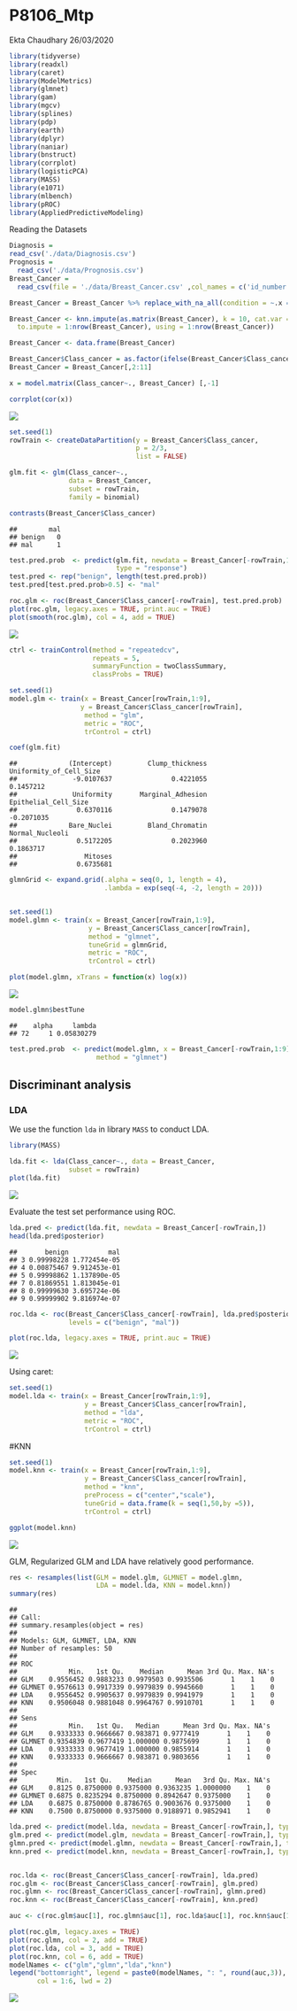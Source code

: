 P8106\_Mtp
================
Ekta Chaudhary
26/03/2020

``` r
library(tidyverse)
library(readxl)
library(caret)
library(ModelMetrics)
library(glmnet)
library(gam)
library(mgcv)
library(splines)
library(pdp)
library(earth)
library(dplyr)
library(naniar)
library(bnstruct)
library(corrplot)
library(logisticPCA)
library(MASS)
library(e1071)
library(mlbench)
library(pROC)
library(AppliedPredictiveModeling)
```

Reading the Datasets

``` r
Diagnosis = 
read_csv('./data/Diagnosis.csv')
Prognosis = 
  read_csv('./data/Prognosis.csv')
Breast_Cancer = 
  read_csv(file = './data/Breast_Cancer.csv' ,col_names = c('id_number','Clump_thickness','Uniformity_of_Cell_Size','Uniformity','Marginal_Adhesion','Epithelial_Cell_Size','Bare_Nuclei','Bland_Chromatin','Normal_Nucleoli','Mitoses','Class_cancer')) 
```

``` r
Breast_Cancer = Breast_Cancer %>% replace_with_na_all(condition = ~.x == '?')
```

``` r
Breast_Cancer <- knn.impute(as.matrix(Breast_Cancer), k = 10, cat.var = 2:ncol(Breast_Cancer) - 2,
  to.impute = 1:nrow(Breast_Cancer), using = 1:nrow(Breast_Cancer))
```

``` r
Breast_Cancer <- data.frame(Breast_Cancer)
```

``` r
Breast_Cancer$Class_cancer = as.factor(ifelse(Breast_Cancer$Class_cancer == 4, 'mal','benign'))
Breast_Cancer = Breast_Cancer[,2:11]
```

``` r
x = model.matrix(Class_cancer~., Breast_Cancer) [,-1]

corrplot(cor(x))
```

![](Untitled_files/figure-gfm/unnamed-chunk-7-1.png)<!-- -->

``` r
set.seed(1)
rowTrain <- createDataPartition(y = Breast_Cancer$Class_cancer,
                                p = 2/3,
                                list = FALSE)
```

``` r
glm.fit <- glm(Class_cancer~., 
               data = Breast_Cancer, 
               subset = rowTrain,
               family = binomial)

contrasts(Breast_Cancer$Class_cancer)
```

    ##        mal
    ## benign   0
    ## mal      1

``` r
test.pred.prob  <- predict(glm.fit, newdata = Breast_Cancer[-rowTrain,1:9],
                           type = "response")
test.pred <- rep("benign", length(test.pred.prob))
test.pred[test.pred.prob>0.5] <- "mal"

roc.glm <- roc(Breast_Cancer$Class_cancer[-rowTrain], test.pred.prob)
plot(roc.glm, legacy.axes = TRUE, print.auc = TRUE)
plot(smooth(roc.glm), col = 4, add = TRUE)
```

![](Untitled_files/figure-gfm/unnamed-chunk-10-1.png)<!-- -->

``` r
ctrl <- trainControl(method = "repeatedcv",
                     repeats = 5,
                     summaryFunction = twoClassSummary,
                     classProbs = TRUE)
```

``` r
set.seed(1)
model.glm <- train(x = Breast_Cancer[rowTrain,1:9],
                  y = Breast_Cancer$Class_cancer[rowTrain],
                   method = "glm",
                   metric = "ROC",
                   trControl = ctrl)
```

``` r
coef(glm.fit)
```

    ##             (Intercept)         Clump_thickness Uniformity_of_Cell_Size 
    ##              -9.0107637               0.4221055               0.1457212 
    ##              Uniformity       Marginal_Adhesion    Epithelial_Cell_Size 
    ##               0.6370116               0.1479078              -0.2071035 
    ##             Bare_Nuclei         Bland_Chromatin         Normal_Nucleoli 
    ##               0.5172205               0.2023960               0.1863717 
    ##                 Mitoses 
    ##               0.6735681

``` r
glmnGrid <- expand.grid(.alpha = seq(0, 1, length = 4),
                        .lambda = exp(seq(-4, -2, length = 20)))


set.seed(1)
model.glmn <- train(x = Breast_Cancer[rowTrain,1:9],
                    y = Breast_Cancer$Class_cancer[rowTrain],
                    method = "glmnet",
                    tuneGrid = glmnGrid,
                    metric = "ROC",
                    trControl = ctrl)

plot(model.glmn, xTrans = function(x) log(x))   
```

![](Untitled_files/figure-gfm/unnamed-chunk-14-1.png)<!-- -->

``` r
model.glmn$bestTune
```

    ##    alpha     lambda
    ## 72     1 0.05830279

``` r
test.pred.prob  <- predict(model.glmn, x = Breast_Cancer[-rowTrain,1:9],
                      method = "glmnet")
```

## Discriminant analysis

### LDA

We use the function `lda` in library `MASS` to conduct LDA.

``` r
library(MASS)

lda.fit <- lda(Class_cancer~., data = Breast_Cancer,
               subset = rowTrain)
plot(lda.fit)
```

![](Untitled_files/figure-gfm/unnamed-chunk-16-1.png)<!-- -->

Evaluate the test set performance using ROC.

``` r
lda.pred <- predict(lda.fit, newdata = Breast_Cancer[-rowTrain,])
head(lda.pred$posterior)
```

    ##       benign          mal
    ## 3 0.99998228 1.772454e-05
    ## 4 0.00875467 9.912453e-01
    ## 5 0.99998862 1.137890e-05
    ## 7 0.81869551 1.813045e-01
    ## 8 0.99999630 3.695724e-06
    ## 9 0.99999902 9.816974e-07

``` r
roc.lda <- roc(Breast_Cancer$Class_cancer[-rowTrain], lda.pred$posterior[,2], 
               levels = c("benign", "mal"))

plot(roc.lda, legacy.axes = TRUE, print.auc = TRUE)
```

![](Untitled_files/figure-gfm/unnamed-chunk-17-1.png)<!-- -->

Using caret:

``` r
set.seed(1)
model.lda <- train(x = Breast_Cancer[rowTrain,1:9],
                   y = Breast_Cancer$Class_cancer[rowTrain],
                   method = "lda",
                   metric = "ROC",
                   trControl = ctrl)
```

\#KNN

``` r
set.seed(1)
model.knn <- train(x = Breast_Cancer[rowTrain,1:9],
                   y = Breast_Cancer$Class_cancer[rowTrain],
                   method = "knn",
                   preProcess = c("center","scale"),
                   tuneGrid = data.frame(k = seq(1,50,by =5)),
                   trControl = ctrl)

ggplot(model.knn)
```

![](Untitled_files/figure-gfm/unnamed-chunk-19-1.png)<!-- -->

GLM, Regularized GLM and LDA have relatively good performance.

``` r
res <- resamples(list(GLM = model.glm, GLMNET = model.glmn, 
                      LDA = model.lda, KNN = model.knn))
summary(res)
```

    ## 
    ## Call:
    ## summary.resamples(object = res)
    ## 
    ## Models: GLM, GLMNET, LDA, KNN 
    ## Number of resamples: 50 
    ## 
    ## ROC 
    ##             Min.   1st Qu.    Median      Mean 3rd Qu. Max. NA's
    ## GLM    0.9556452 0.9883233 0.9979503 0.9935506       1    1    0
    ## GLMNET 0.9576613 0.9917339 0.9979839 0.9945660       1    1    0
    ## LDA    0.9556452 0.9905637 0.9979839 0.9941979       1    1    0
    ## KNN    0.9506048 0.9881048 0.9964767 0.9910701       1    1    0
    ## 
    ## Sens 
    ##             Min.   1st Qu.   Median      Mean 3rd Qu. Max. NA's
    ## GLM    0.9333333 0.9666667 0.983871 0.9777419       1    1    0
    ## GLMNET 0.9354839 0.9677419 1.000000 0.9875699       1    1    0
    ## LDA    0.9333333 0.9677419 1.000000 0.9855914       1    1    0
    ## KNN    0.9333333 0.9666667 0.983871 0.9803656       1    1    0
    ## 
    ## Spec 
    ##          Min.   1st Qu.    Median      Mean   3rd Qu. Max. NA's
    ## GLM    0.8125 0.8750000 0.9375000 0.9363235 1.0000000    1    0
    ## GLMNET 0.6875 0.8235294 0.8750000 0.8942647 0.9375000    1    0
    ## LDA    0.6875 0.8750000 0.8786765 0.9003676 0.9375000    1    0
    ## KNN    0.7500 0.8750000 0.9375000 0.9188971 0.9852941    1    0

``` r
lda.pred <- predict(model.lda, newdata = Breast_Cancer[-rowTrain,], type = "prob")[,2]
glm.pred <- predict(model.glm, newdata = Breast_Cancer[-rowTrain,], type = "prob")[,2]
glmn.pred <- predict(model.glmn, newdata = Breast_Cancer[-rowTrain,], type = "prob")[,2]
knn.pred <- predict(model.knn, newdata = Breast_Cancer[-rowTrain,], type = "prob")[,2]


roc.lda <- roc(Breast_Cancer$Class_cancer[-rowTrain], lda.pred)
roc.glm <- roc(Breast_Cancer$Class_cancer[-rowTrain], glm.pred)
roc.glmn <- roc(Breast_Cancer$Class_cancer[-rowTrain], glmn.pred)
roc.knn <- roc(Breast_Cancer$Class_cancer[-rowTrain], knn.pred)

auc <- c(roc.glm$auc[1], roc.glmn$auc[1], roc.lda$auc[1], roc.knn$auc[1])

plot(roc.glm, legacy.axes = TRUE)
plot(roc.glmn, col = 2, add = TRUE)
plot(roc.lda, col = 3, add = TRUE)
plot(roc.knn, col = 6, add = TRUE)
modelNames <- c("glm","glmn","lda","knn")
legend("bottomright", legend = paste0(modelNames, ": ", round(auc,3)),
       col = 1:6, lwd = 2)
```

![](Untitled_files/figure-gfm/unnamed-chunk-21-1.png)<!-- -->
